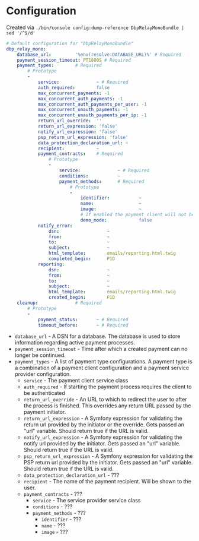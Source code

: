 # Configuration

Created via `./bin/console config:dump-reference DbpRelayMonoBundle | sed '/^$/d'`

```yaml
# Default configuration for "DbpRelayMonoBundle"
dbp_relay_mono:
    database_url:         '%env(resolve:DATABASE_URL)%' # Required
    payment_session_timeout: PT1800S # Required
    payment_types:        # Required
        # Prototype
        -
            service:              ~ # Required
            auth_required:        false
            max_concurrent_payments: -1
            max_concurrent_auth_payments: -1
            max_concurrent_auth_payments_per_user: -1
            max_concurrent_unauth_payments: -1
            max_concurrent_unauth_payments_per_ip: -1
            return_url_override:  ''
            return_url_expression: 'false'
            notify_url_expression: 'false'
            psp_return_url_expression: 'false'
            data_protection_declaration_url: ~
            recipient:            ~
            payment_contracts:    # Required
                # Prototype
                -
                    service:              ~ # Required
                    conditions:           ~
                    payment_methods:      # Required
                        # Prototype
                        -
                            identifier:           ~
                            name:                 ~
                            image:                ~
                            # If enabled the payment client will not be notified when a payment is completed
                            demo_mode:            false
            notify_error:
                dsn:                  ~
                from:                 ~
                to:                   ~
                subject:              ~
                html_template:        emails/reporting.html.twig
                completed_begin:      P1D
            reporting:
                dsn:                  ~
                from:                 ~
                to:                   ~
                subject:              ~
                html_template:        emails/reporting.html.twig
                created_begin:        P1D
    cleanup:              # Required
        # Prototype
        -
            payment_status:       ~ # Required
            timeout_before:       ~ # Required
```

* `database_url` - A DSN for a database. The database is used to store
  information regarding active payment processes.
* `payment_session_timeout` - Time after which a created payment can
  no longer be continued.
* `payment_types` - A list of payment type configurations. A payment type is a
  combination of a payment client configuration and a payment service provider
  configuration.
    * `service` - The payment client service class
    * `auth_required` - If starting the payment process requires the client to be authenticated
    * `return_url_override` - An URL to which to redirect the user to after the
      process is finished. This overrides any return URL passed by the payment
      initiator.
    * `return_url_expression` - A Symfony expression for validating the return
      url provided by the initiator or the override. Gets passed an "url"
      variable. Should return true if the URL is valid.
    * `notify_url_expression` - A Symfony expression for validating the notify
      url provided by the initiator. Gets passed an "url" variable. Should
      return true if the URL is valid.
    * `psp_return_url_expression` - A Symfony expression for validating the PSP
      return url provided by the initiator. Gets passed an "url" variable.
      Should return true if the URL is valid.
    * `data_protection_declaration_url` - ???
    * `recipient` - The name of the payment recipient. Will be shown to the user.
    * `payment_contracts` - ???
        * `service` - The service provider service class
        * `conditions` - ???
        * `payment_methods` - ???
            * `identifier` - ???
            * `name` - ???
            * `image` - ???
